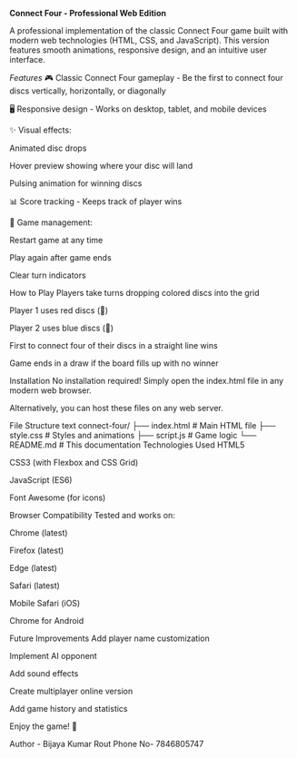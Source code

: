 **Connect Four - Professional Web Edition**

A professional implementation of the classic Connect Four game built with modern web technologies (HTML, CSS, and JavaScript). This version features smooth animations, responsive design, and an intuitive user interface.

*Features*
🎮 Classic Connect Four gameplay - Be the first to connect four discs vertically, horizontally, or diagonally

🖥️ Responsive design - Works on desktop, tablet, and mobile devices

✨ Visual effects:

Animated disc drops

Hover preview showing where your disc will land

Pulsing animation for winning discs

📊 Score tracking - Keeps track of player wins

🔄 Game management:

Restart game at any time

Play again after game ends

Clear turn indicators

How to Play
Players take turns dropping colored discs into the grid

Player 1 uses red discs (🔴)

Player 2 uses blue discs (🔵)

First to connect four of their discs in a straight line wins

Game ends in a draw if the board fills up with no winner

Installation
No installation required! Simply open the index.html file in any modern web browser.

Alternatively, you can host these files on any web server.

File Structure
text
connect-four/
├── index.html # Main HTML file
├── style.css # Styles and animations
├── script.js # Game logic
└── README.md # This documentation
Technologies Used
HTML5

CSS3 (with Flexbox and CSS Grid)

JavaScript (ES6)

Font Awesome (for icons)

Browser Compatibility
Tested and works on:

Chrome (latest)

Firefox (latest)

Edge (latest)

Safari (latest)

Mobile Safari (iOS)

Chrome for Android

Future Improvements
Add player name customization

Implement AI opponent

Add sound effects

Create multiplayer online version

Add game history and statistics


Enjoy the game! 🎉



Author - Bijaya Kumar Rout       Phone No- 7846805747
